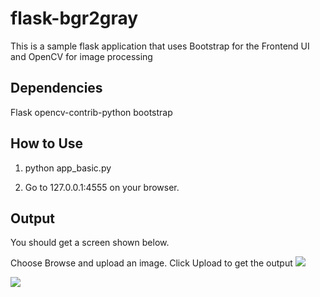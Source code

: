 # flask-bgr2gray

This is a sample flask application that uses Bootstrap for the Frontend UI and OpenCV for image processing

## Dependencies
Flask
opencv-contrib-python
bootstrap

## How to Use

1. python app_basic.py

2. Go to 127.0.0.1:4555 on your browser.

## Output

You should get a screen shown below.

Choose Browse and upload an image. Click Upload to get the output
![](imgs/browse.png)


![](imgs/output.png)
